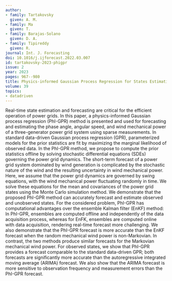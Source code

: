 ```yaml
---
author:
- family: Tartakovsky
  given: A. M.
- family: Ma
  given: T.
- family: Barajas-Solano
  given: D. A.
- family: Tipireddy
  given: R.
journal: Int. J. Forecasting
doi: 10.1016/j.ijforecast.2022.03.007
id: tartakovsky-2023-phigpr
issue: 2
year: 2023
pages: 967--980
title: Physics-informed Gaussian Process Regression for States Estimation and Forecasting in Power Grids
volume: 39
topics:
- datadriven
---
```


Real-time state estimation and forecasting are critical for the efficient operation of power grids. In this paper, a physics-informed Gaussian process regression (PhI-GPR) method is presented and used for forecasting and estimating the phase angle, angular speed, and wind mechanical power of a three-generator power grid system using sparse measurements. In standard data-driven Gaussian process regression (GPR), parameterized models for the prior statistics are fit by maximizing the marginal likelihood of observed data. In the PhI-GPR method, we propose to compute the prior statistics offline by solving stochastic differential equations (SDEs) governing the power grid dynamics. The short-term forecast of a power grid system dominated by wind generation is complicated by the stochastic nature of the wind and the resulting uncertainty in wind mechanical power. Here, we assume that the power grid dynamics are governed by swing equations, with the wind mechanical power fluctuating randomly in time. We solve these equations for the mean and covariances of the power grid states using the Monte Carlo simulation method. We demonstrate that the proposed PhI-GPR method can accurately forecast and estimate observed and unobserved states. For the considered problem, PhI-GPR has computational advantages over the ensemble Kalman filter (EnKF) method: In PhI-GPR, ensembles are computed offline and independently of the data acquisition process, whereas for EnFK, ensembles are computed online with data acquisition, rendering real-time forecast more challenging. We also demonstrate that the PhI-GPR forecast is more accurate than the EnKF forecast when the random mechanical wind power is non-Markovian. In contrast, the two methods produce similar forecasts for the Markovian mechanical wind power. For observed states, we show that PhI-GPR provides a forecast comparable to the standard data-driven GPR; both forecasts are significantly more accurate than the autoregressive integrated moving average (ARIMA) forecast. We also show that the ARIMA forecast is more sensitive to observation frequency and measurement errors than the PhI-GPR forecast.
